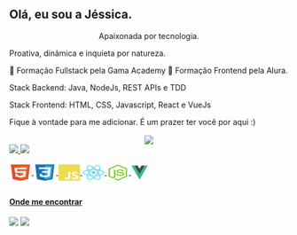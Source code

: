 ## Olá, eu sou a Jéssica.

<div align="center">
  Apaixonada por tecnologia. 
</div>

Proativa, dinâmica e inquieta por natureza.

🚀 Formação Fullstack pela Gama Academy
🚀 Formação Frontend pela Alura.

Stack Backend: Java, NodeJs, REST APIs e TDD

Stack Frontend: HTML, CSS, Javascript, React e VueJs

Fique à vontade para me adicionar. É um prazer ter você por aqui :)

<div align="center">
  <img height="180em" align="center" src="https://user-images.githubusercontent.com/87131837/138440858-11ac4475-00f8-4f8e-986d-af3f4fded3f9.png">
</div>

<div>
  <a href="https://github.com/jcmpprado">
  <img height="150em" src="https://github-readme-stats.vercel.app/api?username=jcmpprado&show_icons=true&theme=tokyonight&include_all_commits=true&count_private=true"/>
  <img height="150em" src="https://github-readme-stats.vercel.app/api/top-langs/?username=jcmpprado&layout=compact&langs_count=7&theme=tokyonight"/>
</div>
  
<div style="display: inline_block"><br>
  <img align="center" alt="Jcmpprado-HTML" height="30" width="40" src="https://raw.githubusercontent.com/devicons/devicon/master/icons/html5/html5-original.svg">
  <img align="center" alt="Jcmpprado-CSS" height="30" width="40" src="https://raw.githubusercontent.com/devicons/devicon/master/icons/css3/css3-original.svg">
  <img align="center" alt="Jcmpprado-Js" height="30" width="40" src="https://raw.githubusercontent.com/devicons/devicon/master/icons/javascript/javascript-plain.svg">
  <img align="center" alt="Jcmpprado-React" height="30" width="40" src="https://raw.githubusercontent.com/devicons/devicon/master/icons/react/react-original.svg">
  <img align="center" alt="Jcmpprado-Node" height="30" width="40" src="https://raw.githubusercontent.com/devicons/devicon/master/icons/nodejs/nodejs-original.svg">
  <img align="center" alt="Jcmpprado-mysql"height="30" widht="40" src="https://raw.githubusercontent.com/devicons/devicon/master/icons/vuejs/vuejs-original.svg">
</div>
  
  ##
  #### Onde me encontrar  
  <div>
    <a href = "mailto:jc.moraespereira@gmail.com"><img src="https://img.shields.io/badge/-Gmail-%23333?style=for-the-badge&logo=gmail&logoColor=white" target="_blank"></a>
    <a href="https://www.linkedin.com/in/jessicacmpprado" target="_blank"><img src="https://img.shields.io/badge/-LinkedIn-%230077B5?style=for-the-badge&logo=linkedin&logoColor=white" target="_blank"></a>
  </div>
  

  
 

